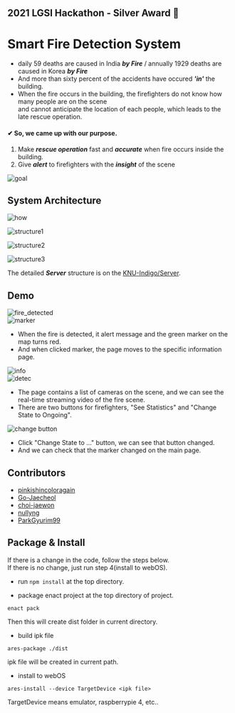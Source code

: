 ## 2021 LGSI Hackathon - Silver Award 🥈
# Smart Fire Detection System

* daily 59 deaths are caused in India ***by Fire*** / annually 1929 deaths are caused in Korea ***by Fire***  
* And more than sixty percent of the accidents have occured ***'in'*** the building.
* When the fire occurs in the building, the firefighters do not know how many people are on the scene  
  and cannot anticipate the location of each people, which leads to the late rescue operation.

#### ✔ So, we came up with our purpose.  
1. Make ***rescue operation*** fast and ***accurate*** when fire occurs inside the building.  
2. Give ***alert*** to firefighters with the ***insight*** of the scene

![goal](https://user-images.githubusercontent.com/33208246/132966598-58a76652-446c-476f-a21a-d4c7a06db165.JPG)  

## System Architecture  

![how](https://user-images.githubusercontent.com/33208246/132966613-2a827a7a-d210-47c2-9400-45bb82f44cd0.JPG)

![structure1](https://user-images.githubusercontent.com/33208246/132967047-5ef3ec8c-d1e7-464d-9c2e-2eb2ee557eb2.JPG)

![structure2](https://user-images.githubusercontent.com/33208246/132967053-8353219d-d63f-4ffe-b76e-b32551bf8b3a.JPG)

![structure3](https://user-images.githubusercontent.com/33208246/132967057-6749b8ed-53dd-4462-95dc-3a6004c70304.JPG)

The detailed ***Server*** structure is on the [KNU-Indigo/Server](https://github.com/KNU-indiGo/Server).

## Demo
![fire_detected](https://user-images.githubusercontent.com/33208246/132967141-0db05cd2-f3ba-4419-a4ea-9f06422b0168.JPG)  
![marker](https://user-images.githubusercontent.com/33208246/132967225-fe242b98-c6fe-4b8e-a81f-8f13b846e39c.JPG)  
- When the fire is detected, it alert message and the green marker on the map turns red.
- And when clicked marker, the page moves to the specific information page.

![info](https://user-images.githubusercontent.com/33208246/132967245-288a16cd-74b7-4825-9202-54489840a4f6.JPG)  
![detec](https://user-images.githubusercontent.com/33208246/132967247-a05957a0-5b99-4132-9c65-e9748c1ac404.JPG)  
- The page contains a list of cameras on the scene, and we can see the real-time streaming video of the fire scene.
- There are two buttons for firefighters, "See Statistics" and "Change State to Ongoing".

![change button](https://user-images.githubusercontent.com/33208246/132967286-eb57fe74-8f4b-47a8-81ba-9625efa27132.JPG)  
- Click "Change State to ..." button, we can see that button changed.
- And we can check that the marker changed on the main page.



## Contributors

* [pinkishincoloragain](https://github.com/pinkishincoloragain)
* [Go-Jaecheol](https://github.com/Go-Jaecheol)
* [choi-jaewon](https://github.com/choi-jaewon)
* [nullyng](https://github.com/nullyng)
* [ParkGyurim99](https://github.com/ParkGyurim99)

## Package & Install
If there is a change in the code, follow the steps below.  
If there is no change, just run step 4(install to webOS).  

- run `npm install` at the top directory.

- package enact project at the top directory of project.  
```
enact pack
```  
Then this will create dist folder in current directory.

- build ipk file  
```
ares-package ./dist
```
ipk file will be created in current path.

- install to webOS
```
ares-install --device TargetDevice <ipk file>
```
TargetDevice means emulator, raspberrypie 4, etc..

